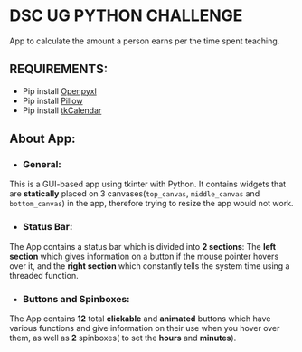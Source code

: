 # DSC UG PYTHON CHALLENGE

App to calculate the amount a person earns per
the time spent teaching.

## REQUIREMENTS:
- Pip install [Openpyxl](https://pypi.org/project/openpyxl/)
- Pip install [Pillow](https://pypi.org/project/Pillow/)
- Pip install [tkCalendar](https://pypi.org/project/tkcalendar/1.1.5/)


## About App:
- ### General:
This is a GUI-based app using tkinter with Python. It contains widgets that are <b>statically</b>
placed on 3 canvases(`top_canvas`, `middle_canvas` and `bottom_canvas`) in the app, therefore trying
to resize the app would not work.

- ### Status Bar:
The App contains a status bar which is divided into **2 sections**: The **left
section** which gives information on a button if the mouse pointer hovers over it, and the **right section** which 
constantly tells the system time using a threaded function.

- ### Buttons and Spinboxes:
The App contains **12** total **clickable** and **animated** buttons which have various functions
and give information on their use when you hover over them,
as well as **2** spinboxes( to set the **hours** and **minutes**).
